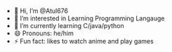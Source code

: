 - 👋 Hi, I’m @Atul676
- 👀 I’m interested in Learning Programming Langauge
- 🌱 I’m currently learning C/java/python
- 😄 Pronouns: he/him
- ⚡ Fun fact: likes to watch anime and play games

<!---
Atul676/Atul676 is a ✨ special ✨ repository because its `README.md` (this file) appears on your GitHub profile.
You can click the Preview link to take a look at your changes.
--->
